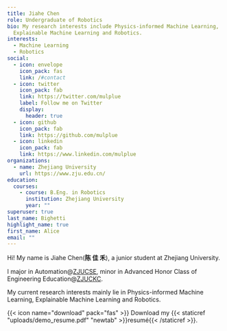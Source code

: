```yaml
---
title: Jiahe Chen
role: Undergraduate of Robotics
bio: My research interests include Physics-informed Machine Learning,
  Explainable Machine Learning and Robotics.
interests:
  - Machine Learning
  - Robotics
social:
  - icon: envelope
    icon_pack: fas
    link: /#contact
  - icon: twitter
    icon_pack: fab
    link: https://twitter.com/mulplue
    label: Follow me on Twitter
    display:
      header: true
  - icon: github
    icon_pack: fab
    link: https://github.com/mulplue
  - icon: linkedin
    icon_pack: fab
    link: https://www.linkedin.com/mulplue
organizations:
  - name: Zhejiang University
    url: https://www.zju.edu.cn/
education:
  courses:
    - course: B.Eng. in Robotics
      institution: Zhejiang University
      year: ""
superuser: true
last_name: Bighetti
highlight_name: true
first_name: Alice
email: ""
---
```

Hi! My name is Jiahe Chen(**陈  佳 禾**), a junior student at Zhejiang University.

I major in Automation@[ZJUCSE](http://cse.zju.edu.cn), minor in Advanced Honor Class of Engineering Education@[ZJUCKC](http://ckc.zju.edu.cn/ckcen/).

My current research interests mainly lie in Physics-informed Machine Learning, Explainable Machine Learning and Robotics. 

{{< icon name="download" pack="fas" >}} Download my {{< staticref "uploads/demo_resume.pdf" "newtab" >}}resumé{{< /staticref >}}.